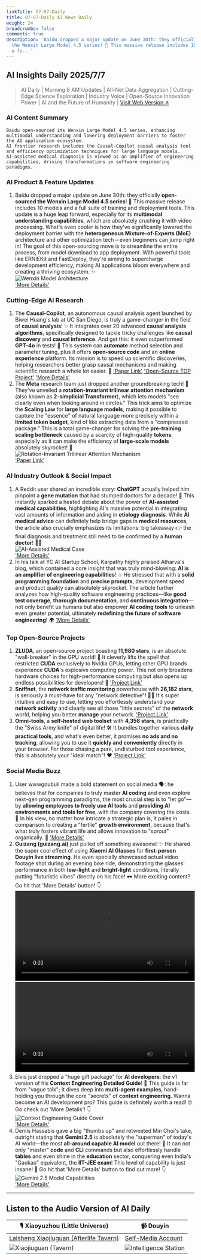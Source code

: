 ```yaml
---
linkTitle: 07-07-Daily
title: 07-07-Daily AI News Daily
weight: 24
breadcrumbs: false
comments: true
description: 'Baidu dropped a major update on June 30th: they officially open-sourced
  the Wenxin Large Model 4.5 series! 🚀 This massive release includes 10 models and
  a fu...'
---
```

## AI Insights Daily 2025/7/7

> AI Daily | Morning 8 AM Updates | All-Net Data Aggregation | Cutting-Edge Science Exploration | Industry Voice | Open-Source Innovation Power | AI and the Future of Humanity | [Visit Web Version ↗️](https://ai.hubtoday.app/)

### **AI Content Summary**

```
Baidu open-sourced its Wenxin Large Model 4.5 series, enhancing multimodal understanding and lowering deployment barriers to foster the AI application ecosystem.
AI frontier research includes the Causal-Copilot causal analysis tool and efficiency optimization techniques for large language models.
AI-assisted medical diagnosis is viewed as an amplifier of engineering capabilities, driving transformations in software engineering paradigms.
```

### **AI Product & Feature Updates**
1.  Baidu dropped a major update on June 30th: they officially **open-sourced the Wenxin Large Model 4.5 series**! 🚀 This massive release includes 10 models and a full suite of training and deployment tools. This update is a huge leap forward, especially for its **multimodal understanding capabilities**, which are absolutely crushing it with video processing. What's even cooler is how they've significantly lowered the deployment barrier with the **heterogeneous Mixture-of-Experts (MoE)** architecture and other optimization tech – even beginners can jump right in! The goal of this open-sourcing move is to streamline the entire process, from model download to app deployment. With powerful tools like ERNIEKit and FastDeploy, they're aiming to supercharge development efficiency, making AI applications bloom everywhere and creating a thriving ecosystem. ✨
    <br/> ![Wenxin Model Architecture](https://cdn.jsdmirror.com/gh/justlovemaki/imagehub@main/images/2025/07/news_01k022vs3bfj2b7zap23z81h8c.avif) <br/>
    ['More Details'](https://mp.weixin.qq.com/s?__biz=MzAxMDMxOTI2NA==&mid=2649095044&idx=1&sn=3ad0a5c613fb19b47723200f86960756)

### **Cutting-Edge AI Research**
1.  The **Causal-Copilot**, an autonomous causal analysis agent launched by Biwei Huang's lab at UC San Diego, is truly a game-changer in the field of **causal analysis**! ✨ It integrates over 20 advanced **causal analysis algorithms**, specifically designed to tackle tricky challenges like **causal discovery** and **causal inference**. And get this: it even outperformed **GPT-4o** in tests! 🤯 This system can **automate** method selection and parameter tuning, plus it offers **open-source code** and an **online experience** platform. Its mission is to speed up scientific discoveries, helping researchers better grasp causal mechanisms and making scientific research a whole lot easier. 🧪
    ['Paper Link'](https://arxiv.org/abs/2504.13263) ['Open-Source TOP Project'](https://github.com/Lancelot39/Causal-Copilot) ['More Details'](https://causalcopilot.com/)
2.  The **Meta** research team just dropped another groundbreaking tech! 🤯 They've unveiled a **rotation-invariant trilinear attention mechanism** (also known as **2-simplicial Transformer**), which lets models "see clearly even when looking around in circles." This trick aims to optimize the **Scaling Law** for **large language models**, making it possible to capture the "essence" of natural language more precisely within a **limited token budget**, kind of like extracting data from a "compressed package." This is a total game-changer for solving the **pre-training scaling bottleneck** caused by a scarcity of high-quality **tokens**, especially as it can make the efficiency of **large-scale models** absolutely skyrocket! 🚀
    <br/> ![Rotation-Invariant Trilinear Attention Mechanism](https://cdn.jsdmirror.com/gh/justlovemaki/imagehub@main/images/2025/07/news_01k022vvdqft4vx8t5qgespz77.avif) <br/>
    ['Paper Link'](https://arxiv.org/pdf/2507.02754.pdf)

### **AI Industry Outlook & Social Impact**
1.  A Reddit user shared an incredible story: **ChatGPT** actually helped him pinpoint a **gene mutation** that had stumped doctors for a decade! 🤯 This instantly sparked a heated debate about the power of **AI-assisted medical capabilities**, highlighting AI's massive potential in integrating vast amounts of information and aiding in **etiology diagnosis**. While **AI medical advice** can definitely help bridge gaps in **medical resources**, the article also crucially emphasizes its limitations: big takeaway 👉 the final diagnosis and treatment still need to be confirmed by a **human doctor**! 👩‍⚕️
    <br/> ![AI-Assisted Medical Case](https://cdn.jsdmirror.com/gh/justlovemaki/imagehub@main/images/2025/07/news_01k022vx3rerw92cx57nvdh0yn.avif) <br/>
    ['More Details'](https://www.reddit.com/r/ChatGPT/comments/1lrmom4/chatgpt_solved_a_10_year_problem_no_doctors_could/)
2.  In his talk at YC AI Startup School, Karpathy highly praised Atharva's blog, which contained a core insight that was truly mind-blowing: **AI is an amplifier of engineering capabilities**! 💥 He stressed that with a **solid programming foundation** and **precise prompts**, development speed and product quality can absolutely skyrocket. The article further analyzes how high-quality software engineering practices—like **good test coverage**, **thorough documentation**, and **continuous integration**—not only benefit us humans but also empower **AI coding tools** to unleash even greater potential, ultimately **redefining the future of software engineering**! 🌍
    ['More Details'](https://mp.weixin.qq.com/s?__biz=MzI3MTA0MTk1MA==&mid=2652607139&idx=2&sn=6a5e318fc223bc04c4803a9c7d3b4713)

### **Top Open-Source Projects**
1.  **ZLUDA**, an open-source project boasting **11,980 stars**, is an absolute "wall-breaker" in the GPU world! 🌟 It cleverly lifts the spell that restricted **CUDA** exclusively to Nvidia GPUs, letting other GPU brands experience **CUDA**'s explosive computing power. This not only broadens hardware choices for high-performance computing but also opens up endless possibilities for developers! 🚀 ['Project Link'](https://github.com/vosen/ZLUDA)
2.  **Sniffnet**, the **network traffic monitoring** powerhouse with **26,182 stars**, is seriously a must-have for any "network detective"! 🕵️‍♂️ It's super intuitive and easy to use, letting you effortlessly understand your **network activity** and clearly see all those "little secrets" of the **network** world, helping you better **manage** your network. ['Project Link'](https://github.com/GyulyVGC/sniffnet)
3.  **Omni-tools**, a **self-hosted web toolset** with **4,356 stars**, is practically the "Swiss Army knife" of digital life! 🛠️ It bundles together various **daily practical tools**, and what's even better, it promises **no ads and no tracking**, allowing you to use it **quickly and conveniently** directly in your browser. For those chasing a pure, undisturbed tool experience, this is absolutely your "ideal match"! ❤️ ['Project Link'](https://github.com/iib0011/omni-tools)

### **Social Media Buzz**
1.  User wwwgoubuli made a bold statement on social media 🗣️: he believes that for companies to truly master **AI coding** and even explore next-gen programming paradigms, the most crucial step is to "let go"—by **allowing employees to freely use AI tools** and **providing AI environments and tools for free**, with the company covering the costs. 💸 In his view, no matter how intricate a strategic plan is, it pales in comparison to creating a "fertile" **growth environment**, because that's what truly fosters vibrant life and allows innovation to "sprout" organically. 🌱 ['More Details'](https://x.com/wwwgoubuli/status/1941825193175109721)
2.  **Guizang (guizang.ai)** just pulled off something awesome! ✨ He shared the super cool effect of using **Xiaomi AI Glasses** for **first-person Douyin live streaming**. He even specially showcased actual video footage shot during an evening bike ride, demonstrating the glasses' performance in both **low-light** and **bright-light** conditions, literally putting "futuristic vibes" directly on his face! 🕶️ More exciting content? Go hit that 'More Details' button! 👇
    <video src="https://cdn.jsdmirror.com/gh/justlovemaki/imagehub@main/images/2025/07/news_01k022w323fehbqvaed4km9yz9.mp4" controls="controls" width="100%"></video>
    <video src="https://cdn.jsdmirror.com/gh/justlovemaki/imagehub@main/images/2025/07/news_01k022wkmcfrgrv4ga879jmh8x.mp4" controls="controls" width="100%"></video>
3.  Elvis just dropped a "huge gift package" for **AI developers**: the v1 version of his **Context Engineering Detailed Guide**! 🎁 This guide is far from "vague talk"; it dives deep into **multi-agent examples**, hand-holding you through the core "secrets" of **context engineering**. Wanna become an AI development pro? This guide is definitely worth a read! 🤓 Go check out 'More Details'! 👇
    <br/> ![Context Engineering Guide Cover](https://cdn.jsdmirror.com/gh/justlovemaki/imagehub@main/images/2025/07/news_01k022wqkverbszeba3zcsfe3h.avif) <br/>
    ['More Details'](https://x.com/omarsar0/status/1941566132001153082)
4.  Demis Hassabis gave a big "thumbs up" and retweeted Min Choi's take, outright stating that **Gemini 2.5** is absolutely the "superman" of today's AI world—the most **all-around capable AI model** out there! 💪 It can not only "master" **code** and **CLI** commands but also effortlessly handle **tables** and even shine in the **education** sector, conquering even India's "Gaokao" equivalent, the **IIT-JEE exam**! This level of capability is just insane! 🤯 Go hit that 'More Details' button to find out more! 👇
    <br/> ![Gemini 2.5 Model Capabilities](https://cdn.jsdmirror.com/gh/justlovemaki/imagehub@main/images/2025/07/news_01k022wtche12t7pw10j5d7rb6.avif) <br/>
    ['More Details'](https://x.com/demishassabis/status/1941701663800062214)

---

## **Listen to the Audio Version of AI Daily**

| 🎙️ **Xiaoyuzhou (Little Universe)** | 📹 **Douyin** |
| --- | --- |
| [Laisheng Xiaojiuguan (Afterlife Tavern)](https://www.xiaoyuzhoufm.com/podcast/683c62b7c1ca9cf575a5030e) | [Self-Media Account](https://www.douyin.com/user/MS4wLjABAAAAwpwqPQlu38sO38VyWgw9ZjDEnN4bMR5j8x111UxpseHR9DpB6-CveI5KRXOWuFwG)|
| ![Xiaojiuguan (Tavern)](https://cdn.jsdmirror.com/gh/justlovemaki/imagehub@main/logo/f959f7984e9163fc50d3941d79a7f262.md.png) | ![Intelligence Station](https://cdn.jsdmirror.com/gh/justlovemaki/imagehub@main/logo/7fc30805eeb831e1e2baa3a240683ca3.md.png) |